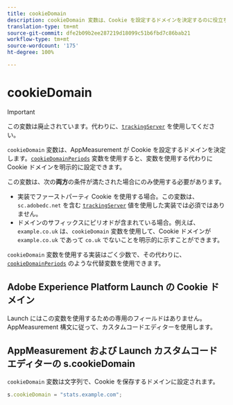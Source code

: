 ```yaml
---
title: cookieDomain
description: cookieDomain 変数は、Cookie を設定するドメインを決定するのに役立ちます。
translation-type: tm+mt
source-git-commit: dfe2b09b2ee287219d18099c51b6fbd7c86bab21
workflow-type: tm+mt
source-wordcount: '175'
ht-degree: 100%

---
```



# cookieDomain

>[!IMPORTANT]
>
> この変数は廃止されています。代わりに、[`trackingServer`](trackingserver.md) を使用してください。

`cookieDomain` 変数は、AppMeasurement が Cookie を設定するドメインを決定します。[`cookieDomainPeriods`](cookiedomainperiods.md) 変数を使用すると、変数を使用する代わりに Cookie ドメインを明示的に設定できます。

この変数は、次の&#x200B;**両方**&#x200B;の条件が満たされた場合にのみ使用する必要があります。

* 実装でファーストパーティ Cookie を使用する場合。この変数は、`sc.adobedc.net` を含む [`trackingServer`](trackingserver.md) 値を使用した実装では必須ではありません。
* ドメインのサフィックスにピリオドが含まれている場合。例えば、`example.co.uk` は、`cookieDomain` 変数を使用して、Cookie ドメインが `example.co.uk` であって `co.uk` でないことを明示的に示すことができます。

`cookieDomain` 変数を使用する実装はごく少数で、その代わりに、[`cookieDomainPeriods`](cookiedomainperiods.md) のような代替変数を使用できます。

## Adobe Experience Platform Launch の Cookie ドメイン

Launch にはこの変数を使用するための専用のフィールドはありません。AppMeasurement 構文に従って、カスタムコードエディターを使用します。

## AppMeasurement および Launch カスタムコードエディターの s.cookieDomain

`cookieDomain` 変数は文字列で、Cookie を保存するドメインに設定されます。

```js
s.cookieDomain = "stats.example.com";
```
